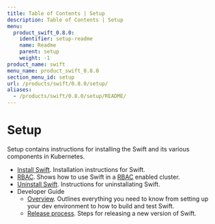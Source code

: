 ```yaml
---
title: Table of Contents | Setup
description: Table of Contents | Setup
menu:
  product_swift_0.8.0:
    identifier: setup-readme
    name: Readme
    parent: setup
    weight: -1
product_name: swift
menu_name: product_swift_0.8.0
section_menu_id: setup
url: /products/swift/0.8.0/setup/
aliases:
  - /products/swift/0.8.0/setup/README/
---
```


# Setup

Setup contains instructions for installing the Swift and its various components in Kubernetes.

- [Install Swift](/docs/setup/install.md). Installation instructions for Swift.
- [RBAC](/docs/setup/rbac.md). Shows how to use Swift in a [RBAC](https://kubernetes.io/docs/admin/authorization/rbac/) enabled cluster.
- [Uninstall Swift](/docs/setup/uninstall.md). Instructions for uninstallating Swift.
- Developer Guide
  - [Overview](/docs/setup/developer-guide/overview.md). Outlines everything you need to know from setting up your dev environment to how to build and test Swift.
  - [Release process](/docs/setup/developer-guide/release.md). Steps for releasing a new version of Swift.
